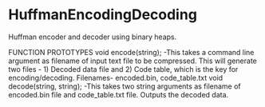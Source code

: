 # HuffmanEncodingDecoding
Huffman encoder and decoder using binary heaps.


FUNCTION PROTOTYPES
void encode(string);
-This takes a command line argument as filename of input text file to be compressed. This will generate two files - 1) Decoded data file and 2) Code table, which is the key for encoding/decoding. Filenames-  encoded.bin, code_table.txt
void decode(string, string);
-This takes two string arguments as filename of encoded.bin file and code_table.txt file. Outputs the decoded data.

